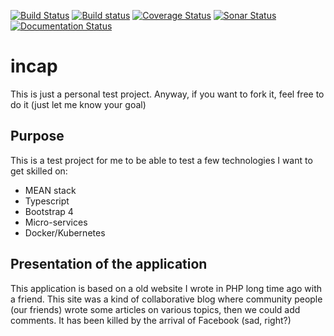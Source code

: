 [![Build Status](https://travis-ci.org/tuanicom/incap.svg?branch=master)](https://travis-ci.org/tuanicom/incap)
[![Build status](https://ci.appveyor.com/api/projects/status/x9dtpjle2v6afiwf?svg=true)](https://ci.appveyor.com/project/tuanicom/incap)
[![Coverage Status](https://coveralls.io/repos/github/tuanicom/incap/badge.svg?branch=master)](https://coveralls.io/github/tuanicom/incap?branch=master)
[![Sonar Status](https://sonarcloud.io/api/project_badges/measure?project=tuanicom_incap&metric=alert_status)](https://sonarcloud.io/dashboard?id=tuanicom_incap)
[![Documentation Status](https://readthedocs.com/projects/tuanicom-incap/badge/?version=latest)](https://tuanicom-incap.readthedocs-hosted.com/en/latest/?badge=latest)

# incap

This is just a personal test project. Anyway, if you want to fork it, feel free to do it (just let me know your goal)

## Purpose
This is a test project for me to be able to test a few technologies I want to get skilled on:
* MEAN stack 
* Typescript
* Bootstrap 4
* Micro-services
* Docker/Kubernetes

## Presentation of the application
This application is based on a old website I wrote in PHP long time ago with a friend. 
This site was a kind of collaborative blog where community people (our friends) wrote some articles on various topics, then we could add comments. 
It has been killed by the arrival of Facebook (sad, right?)
